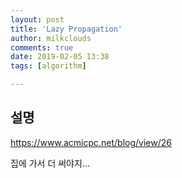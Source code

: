 ```yaml
---
layout: post
title: 'Lazy Propagation'
author: milkclouds
comments: true
date: 2019-02-05 13:38
tags: [algorithm]

---
```



## 설명

https://www.acmicpc.net/blog/view/26

집에 가서 더 써야지...
